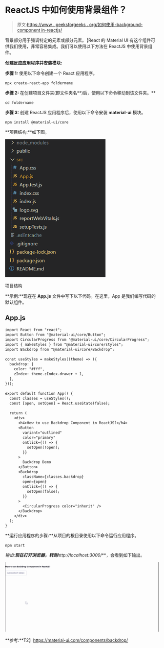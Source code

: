 # ReactJS 中如何使用背景组件？

> 原文:[https://www . geeksforgeeks . org/如何使用-background-component in-reactjs/](https://www.geeksforgeeks.org/how-to-use-backdrop-component-in-reactjs/)

背景部分用于强调特定的元素或部分元素。【React 的 Material UI 有这个组件可供我们使用，非常容易集成。我们可以使用以下方法在 ReactJS 中使用背景组件。

**创建反应应用程序并安装模块:**

**步骤 1:** 使用以下命令创建一个 React 应用程序。

```
npx create-react-app foldername
```

**步骤 2:** 在创建项目文件夹(即文件夹名**)后，使用以下命令移动到该文件夹。**

```
cd foldername
```

**步骤 3:** 创建 ReactJS 应用程序后，使用以下命令安装 **material-ui** 模块。

```
npm install @material-ui/core
```

**项目结构:**如下图。

![](img/f04ae0d8b722a9fff0bd9bd138b29c23.png)

项目结构

**示例:**现在在 **App.js** 文件中写下以下代码。在这里，App 是我们编写代码的默认组件。

## App.js

```
import React from "react";
import Button from "@material-ui/core/Button";
import CircularProgress from "@material-ui/core/CircularProgress";
import { makeStyles } from "@material-ui/core/styles";
import Backdrop from "@material-ui/core/Backdrop";

const useStyles = makeStyles((theme) => ({
  backdrop: {
    color: "#fff",
    zIndex: theme.zIndex.drawer + 1,
  },
}));

export default function App() {
  const classes = useStyles();
  const [open, setOpen] = React.useState(false);

  return (
    <div>
      <h4>How to use Backdrop Component in ReactJS?</h4>
      <Button
        variant="outlined"
        color="primary"
        onClick={() => {
          setOpen(!open);
        }}
      >
        Backdrop Demo
      </Button>
      <Backdrop
        className={classes.backdrop}
        open={open}
        onClick={() => {
          setOpen(false);
        }}
      >
        <CircularProgress color="inherit" />
      </Backdrop>
    </div>
  );
}
```

**运行应用程序的步骤:**从项目的根目录使用以下命令运行应用程序。

```
npm start
```

**输出:**现在打开浏览器，转到***http://localhost:3000/***，会看到如下输出。

![](img/9ef643b4af8c9608605f9d9a6cbd0e03.png)

**参考:**T2】https://material-ui.com/components/backdrop/